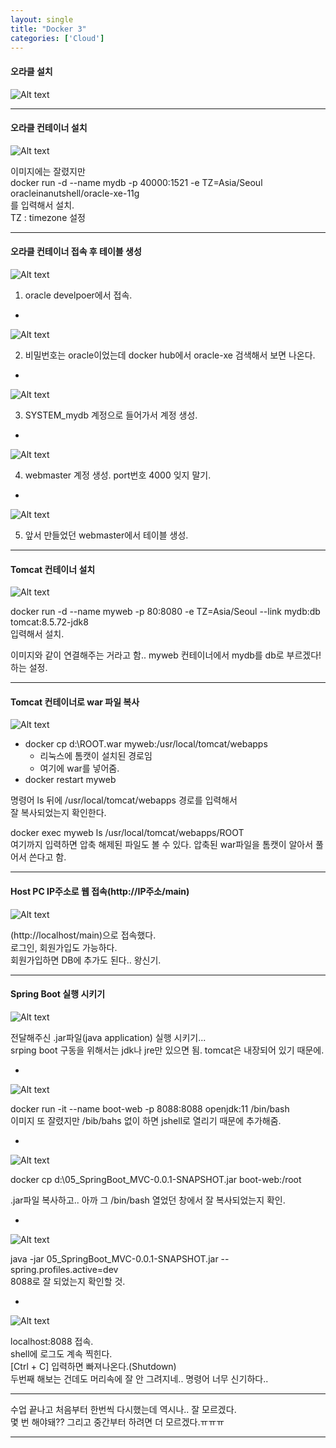 ```yaml
---
layout: single
title: "Docker 3"
categories: ['Cloud']
---
```


#### 오라클 설치
   
![Alt text](/assets/images/cloud/docker/docker27.jpg)  
   
***
#### 오라클 컨테이너 설치
   
![Alt text](/assets/images/cloud/docker/docker28.jpg)  
   
이미지에는 잘렸지만   
docker run -d --name mydb -p 40000:1521 -e TZ=Asia/Seoul oracleinanutshell/oracle-xe-11g   
를 입력해서 설치.   
TZ : timezone 설정

***

#### 오라클 컨테이너 접속 후 테이블 생성
![Alt text](/assets/images/cloud/docker/docker29.jpg)  
   
1) oracle develpoer에서 접속.   
   
-
   
![Alt text](/assets/images/cloud/docker/docker30.jpg)  
   
2) 비밀번호는 oracle이었는데 docker hub에서 oracle-xe 검색해서 보면 나온다.
   
-
   
![Alt text](/assets/images/cloud/docker/docker31.jpg)  
   
   
3) SYSTEM_mydb 계정으로 들어가서 계정 생성.
-
   
![Alt text](/assets/images/cloud/docker/docker32.jpg)  
   
4) webmaster 계정 생성. port번호 4000 잊지 말기.
   
-
   
![Alt text](/assets/images/cloud/docker/docker33.jpg)  

5) 앞서 만들었던 webmaster에서 테이블 생성.
   
***

#### Tomcat 컨테이너 설치
   
![Alt text](/assets/images/cloud/docker/docker34.jpg)  
   
docker run -d --name myweb -p 80:8080 -e TZ=Asia/Seoul --link mydb:db tomcat:8.5.72-jdk8   
입력해서 설치.   
   
이미지와 같이 연결해주는 거라고 함..
myweb 컨테이너에서 mydb를 db로 부르겠다! 하는 설정.
   
*** 

#### Tomcat 컨테이너로 war 파일 복사
   
![Alt text](/assets/images/cloud/docker/docker35.jpg)  
   
* docker cp d:\ROOT.war myweb:/usr/local/tomcat/webapps
    * 리눅스에 톰캣이 설치된 경로임
    * 여기에 war를 넣어줌.
* docker restart myweb
   
명령어 ls 뒤에 /usr/local/tomcat/webapps 경로를 입력해서   
잘 복사되었는지 확인한다.   
   
docker exec myweb ls /usr/local/tomcat/webapps/ROOT   
여기까지 입력하면 압축 해제된 파일도 볼 수 있다. 압축된 war파일을 톰캣이 알아서 풀어서 쓴다고 함.   
   
***

#### Host PC IP주소로 웹 접속(http://IP주소/main)
   
![Alt text](/assets/images/cloud/docker/docker36.jpg)  
   
(http://localhost/main)으로 접속했다.   
로그인, 회원가입도 가능하다.      
회원가입하면 DB에 추가도 된다.. 왕신기.
   
***
   
#### Spring Boot 실행 시키기
   
![Alt text](/assets/images/cloud/docker/docker37.jpg)  
   
전달해주신 .jar파일(java application) 실행 시키기...   
srping boot 구동을 위해서는 jdk나 jre만 있으면 됨. tomcat은 내장되어 있기 때문에.
   
-
   
![Alt text](/assets/images/cloud/docker/docker38.jpg)  
   
docker run -it --name boot-web -p 8088:8088 openjdk:11 /bin/bash   
이미지 또 잘렸지만 /bib/bahs 없이 하면 jshell로 열리기 때문에 추가해줌.
   
-
   
![Alt text](/assets/images/cloud/docker/docker39.jpg)  
   
docker cp d:\05_SpringBoot_MVC-0.0.1-SNAPSHOT.jar boot-web:/root
   
.jar파일 복사하고.. 아까 그 /bin/bash 열었던 창에서 잘 복사되었는지 확인.   
   
-
   
![Alt text](/assets/images/cloud/docker/docker40.jpg)  
   
java -jar 05_SpringBoot_MVC-0.0.1-SNAPSHOT.jar  --spring.profiles.active=dev   
8088로 잘 되었는지 확인할 것.
   
-
   
![Alt text](/assets/images/cloud/docker/docker41.jpg)  
   
localhost:8088 접속.   
shell에 로그도 계속 찍힌다.   
[Ctrl + C] 입력하면 빠져나온다.(Shutdown)   
두번째 해보는 건데도 머리속에 잘 안 그려지네.. 명령어 너무 신기하다..   
   

***

수업 끝나고 처음부터 한번씩 다시했는데 역시나.. 잘 모르겠다.   
몇 번 해야돼?? 그리고 중간부터 하려면 더 모르겠다.ㅠㅠㅠ   


***

